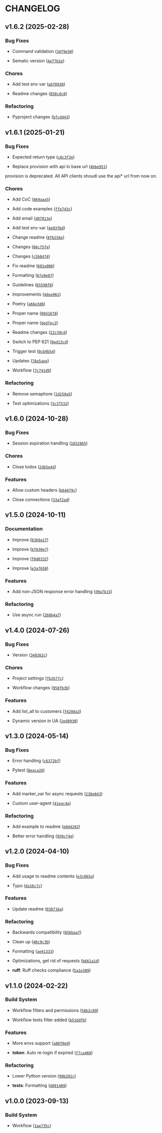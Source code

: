 # CHANGELOG


## v1.6.2 (2025-02-28)

### Bug Fixes

- Command validation
  ([`34f9e50`](https://github.com/ThreatX/threatx-api-client/commit/34f9e50293e38844b0a61ec0d89b0e3a0f361d44))

- Sematic version
  ([`4e77b1e`](https://github.com/ThreatX/threatx-api-client/commit/4e77b1e51a20a90dfed1bc00cf819ad43900516f))

### Chores

- Add test env var
  ([`abf8938`](https://github.com/ThreatX/threatx-api-client/commit/abf89381e3d0c9c7a089ff4f089db1b3bbb54cf7))

- Readme changes
  ([`858cdc0`](https://github.com/ThreatX/threatx-api-client/commit/858cdc0ba3d9b4f7085c35d591e852773e6b11e0))

### Refactoring

- Pyproject changes
  ([`bfcd443`](https://github.com/ThreatX/threatx-api-client/commit/bfcd443ffdf40e01fdd8d641c4790f30fd4a13d5))


## v1.6.1 (2025-01-21)

### Bug Fixes

- Expected return type
  ([`c8c3f3e`](https://github.com/ThreatX/threatx-api-client/commit/c8c3f3e7623cb868aacbc8277d89447443c9de83))

- Replace provision with api in base url
  ([`4bbe951`](https://github.com/ThreatX/threatx-api-client/commit/4bbe9515c38c29719b4a555373c6db48f64e4abf))

provision is deprecated. All API clients shoudl use the api* url from now on.

### Chores

- Add CoC
  ([`869aaa5`](https://github.com/ThreatX/threatx-api-client/commit/869aaa5483481aed2851e6516ad1a715f1ec1395))

- Add code examples
  ([`ffe743c`](https://github.com/ThreatX/threatx-api-client/commit/ffe743c04466861e331b38a044b6898ce05b54ce))

- Add email
  ([`d07013e`](https://github.com/ThreatX/threatx-api-client/commit/d07013e533ca9c1749cfedc44aa4112d40daaa98))

- Add test env var
  ([`4e03fbd`](https://github.com/ThreatX/threatx-api-client/commit/4e03fbda3cfe8ea9bfc2064bf0b28e8820b44856))

- Change readme
  ([`8fb156e`](https://github.com/ThreatX/threatx-api-client/commit/8fb156e526a0d5371f72db6616d85ceedc5152fa))

- Changes
  ([`66c75fe`](https://github.com/ThreatX/threatx-api-client/commit/66c75feb17f3d4f387c5b2bf8d088763eb8656e5))

- Changes
  ([`c5b8474`](https://github.com/ThreatX/threatx-api-client/commit/c5b8474d2544bb2e6f9a3bb5dbc7347ba480048a))

- Fix readme
  ([`681e806`](https://github.com/ThreatX/threatx-api-client/commit/681e8068be316ed802a7489c5271cf4ce6a8af12))

- Formatting
  ([`67a9e87`](https://github.com/ThreatX/threatx-api-client/commit/67a9e8708bac57224f7e30d8184c6abe3111fa28))

- Guidelines
  ([`65598f8`](https://github.com/ThreatX/threatx-api-client/commit/65598f8e7432e514c2e0ab8d20e66f73c2c04cb3))

- Improvements
  ([`4dea961`](https://github.com/ThreatX/threatx-api-client/commit/4dea961dbc74fa1878f96cf38c413eac32c3d2b7))

- Poetry
  ([`a66e3d6`](https://github.com/ThreatX/threatx-api-client/commit/a66e3d6050d173447b021ef53c8a1466625fc362))

- Proper name
  ([`09d1878`](https://github.com/ThreatX/threatx-api-client/commit/09d187811ef7a1b5359fb2feeff2c737aaabaa4e))

- Proper name
  ([`dedfec2`](https://github.com/ThreatX/threatx-api-client/commit/dedfec2201a855d905396939712e1f66297c63e0))

- Readme changes
  ([`22c39cd`](https://github.com/ThreatX/threatx-api-client/commit/22c39cd9b52833f2e294e76401454d087656a571))

- Switch to PEP 621
  ([`9ed13cd`](https://github.com/ThreatX/threatx-api-client/commit/9ed13cdc1b7846110bd7fba5129e3ebcba2f5bb2))

- Trigger test
  ([`0cb9b54`](https://github.com/ThreatX/threatx-api-client/commit/0cb9b543483a7ea4bd325cf3d0c476f59f7fdb8c))

- Updates
  ([`78a5aee`](https://github.com/ThreatX/threatx-api-client/commit/78a5aeec107b7485081be38b3f864f9d12f899f0))

- Workflow
  ([`7c741d9`](https://github.com/ThreatX/threatx-api-client/commit/7c741d92f75b61e74d2a87158bc21a1560d74ecd))

### Refactoring

- Remove semaphore
  ([`1d250a5`](https://github.com/ThreatX/threatx-api-client/commit/1d250a53c691a44946d9e163f5c29675765bb5c0))

- Test optimizations
  ([`3c37532`](https://github.com/ThreatX/threatx-api-client/commit/3c375326f3aa54edb1e24fd2353fd61d5af9bc58))


## v1.6.0 (2024-10-28)

### Bug Fixes

- Session expiration handling
  ([`1032865`](https://github.com/ThreatX/threatx-api-client/commit/10328659d9aa1bfc50efc93cee1d5600840c8298))

### Chores

- Close todos
  ([`2db5e4d`](https://github.com/ThreatX/threatx-api-client/commit/2db5e4da92bdd9bbb542fadb4e3e172d62963350))

### Features

- Allow custom headers
  ([`b64479c`](https://github.com/ThreatX/threatx-api-client/commit/b64479c4d0841525dad0afe781308a69895a4d8c))

- Close connections
  ([`33af2ad`](https://github.com/ThreatX/threatx-api-client/commit/33af2adf5764aeebaac3c396a0bc7e3ff10c46f6))


## v1.5.0 (2024-10-11)

### Documentation

- Improve
  ([`63b9a1f`](https://github.com/ThreatX/threatx-api-client/commit/63b9a1fd55c6c87aaa5732f310bc3d9535e2f2aa))

- Improve
  ([`bf630e7`](https://github.com/ThreatX/threatx-api-client/commit/bf630e700fa0f8457ee61ee59b29ecc1cfab8b3b))

- Improve
  ([`f0d0332`](https://github.com/ThreatX/threatx-api-client/commit/f0d0332e6dc6b92f08683ff86e682be29284dd1f))

- Improve
  ([`e3a7650`](https://github.com/ThreatX/threatx-api-client/commit/e3a7650bda052e0f7a3b2ba26a7ce0820c767862))

### Features

- Add non-JSON response error handling
  ([`d9a7b15`](https://github.com/ThreatX/threatx-api-client/commit/d9a7b157f6a6d75cdf30998a2d9feeef9c8d6f7f))

### Refactoring

- Use async run
  ([`268b4a7`](https://github.com/ThreatX/threatx-api-client/commit/268b4a71bd4ae1af0ea294f9870e825762c9fd1e))


## v1.4.0 (2024-07-26)

### Bug Fixes

- Version
  ([`349262c`](https://github.com/ThreatX/threatx-api-client/commit/349262c04f96277e0e3e6b9db8f395a85278295b))

### Chores

- Project settings
  ([`fb2b77c`](https://github.com/ThreatX/threatx-api-client/commit/fb2b77c20fdcc084c627c919b834c47b15d8ff35))

- Workflow changes
  ([`958fb3b`](https://github.com/ThreatX/threatx-api-client/commit/958fb3b47f63daae594985131b1faeab77aad39a))

### Features

- Add list_all to customers
  ([`f420da3`](https://github.com/ThreatX/threatx-api-client/commit/f420da320c5772f948f1ce1563dd1e91da21bd87))

- Dynamic version in UA
  ([`2ed8930`](https://github.com/ThreatX/threatx-api-client/commit/2ed89300105fdd85ff90635fcd2f1e6d92b64ab2))


## v1.3.0 (2024-05-14)

### Bug Fixes

- Error handling
  ([`c6372bf`](https://github.com/ThreatX/threatx-api-client/commit/c6372bfb1e1514370b3457ea4fcc356dfb6a3f11))

- Pytest
  ([`0eaca26`](https://github.com/ThreatX/threatx-api-client/commit/0eaca266246df604dbb50ffba0a571aa69c31bd7))

### Features

- Add marker_var for async requests
  ([`238e843`](https://github.com/ThreatX/threatx-api-client/commit/238e843066b2905c945911bddb111c792bc8fd88))

- Custom user-agent
  ([`41eac4e`](https://github.com/ThreatX/threatx-api-client/commit/41eac4e6dac2a711efc8f87271f8ab1abd4c7379))

### Refactoring

- Add example to readme
  ([`e044202`](https://github.com/ThreatX/threatx-api-client/commit/e0442026659481d349c33056c6f94057c803449d))

- Better error handling
  ([`959cf4e`](https://github.com/ThreatX/threatx-api-client/commit/959cf4e4ee406178f3ce69040090cc0d9a7bb414))


## v1.2.0 (2024-04-10)

### Bug Fixes

- Add usage to readme contents
  ([`e3c065a`](https://github.com/ThreatX/threatx-api-client/commit/e3c065ae53fe65ae8eafa8ae7ca429bb44d91f18))

- Typo
  ([`da16c7c`](https://github.com/ThreatX/threatx-api-client/commit/da16c7c4a1a05b6d629c2012fa2f9c090f596c73))

### Features

- Update readme
  ([`030716a`](https://github.com/ThreatX/threatx-api-client/commit/030716aa7a3055fd25e05eb9b1694801098943ea))

### Refactoring

- Backwards compatibility
  ([`856baa7`](https://github.com/ThreatX/threatx-api-client/commit/856baa7b57d8a45e2480e04293c59178d3e8ca2e))

- Clean up
  ([`40c9c3b`](https://github.com/ThreatX/threatx-api-client/commit/40c9c3b97e12fc5c4024fb8a15f2690c2da064ff))

- Formatting
  ([`ae41333`](https://github.com/ThreatX/threatx-api-client/commit/ae4133364de52e254ef5c853ed12066f591d8c33))

- Optimizations, get rid of requests
  ([`b661a1d`](https://github.com/ThreatX/threatx-api-client/commit/b661a1dbf9c90c7bd571043adb9c783869f272b9))

- **ruff**: Ruff checks compliance
  ([`5a1e309`](https://github.com/ThreatX/threatx-api-client/commit/5a1e3093501380bd7d070cd391f4d9d59e0a6e82))


## v1.1.0 (2024-02-22)

### Build System

- Workflow filters and permissions
  ([`58b2c89`](https://github.com/ThreatX/threatx-api-client/commit/58b2c89a1c63399dde08a1fb6b508321813c1cbf))

- Workflow tests filter added
  ([`b51ddfb`](https://github.com/ThreatX/threatx-api-client/commit/b51ddfb13a4aee7b1a558272998b7856dd4ad1b4))

### Features

- More envs support
  ([`a80f0e9`](https://github.com/ThreatX/threatx-api-client/commit/a80f0e962b4015fbb6dfe64d16f10ffbe1bd8f8e))

- **token**: Auto re-login if expired
  ([`f7ca460`](https://github.com/ThreatX/threatx-api-client/commit/f7ca4603890c4c7fcf65775c16e62b7392dc4ace))

### Refactoring

- Lower Python version
  ([`99b202c`](https://github.com/ThreatX/threatx-api-client/commit/99b202c683c7367bda51d010f8dd56d26df5a79e))

- **tests**: Formatting
  ([`4891409`](https://github.com/ThreatX/threatx-api-client/commit/4891409c0f55348ace51f2ee04fa74bf334035e3))


## v1.0.0 (2023-09-13)

### Build System

- Workflow
  ([`1ae735c`](https://github.com/ThreatX/threatx-api-client/commit/1ae735c13529a31d1306ca24a7ae0b7b400373aa))
